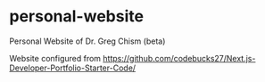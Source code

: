 # personal-website
Personal Website of Dr. Greg Chism (beta)

Website configured from https://github.com/codebucks27/Next.js-Developer-Portfolio-Starter-Code/
